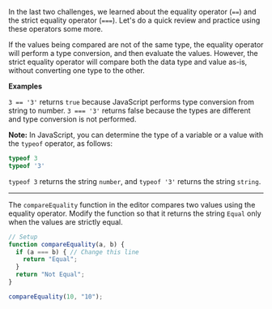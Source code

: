 In the last two challenges, we learned about the equality operator (`==`) and the strict equality operator (`===`). Let's do a quick review and practice using these operators some more.

If the values being compared are not of the same type, the equality 
operator will perform a type conversion, and then evaluate the values. 
However, the strict equality operator will compare both the data type 
and value as-is, without converting one type to the other.

**Examples**

`3 == '3'` returns `true` because JavaScript performs type conversion from string to number. `3 === '3'` returns false because the types are different and type conversion is not performed.

**Note:** In JavaScript, you can determine the type of a variable or a value with the `typeof` operator, as follows:

```jsx
typeof 3
typeof '3'
```

`typeof 3` returns the string `number`, and `typeof '3'` returns the string `string`.

---

The `compareEquality` function in the editor compares two values using the equality operator. Modify the function so that it returns the string `Equal` only when the values are strictly equal.

```jsx
// Setup
function compareEquality(a, b) {
  if (a === b) { // Change this line
    return "Equal";
  }
  return "Not Equal";
}

compareEquality(10, "10");
```
